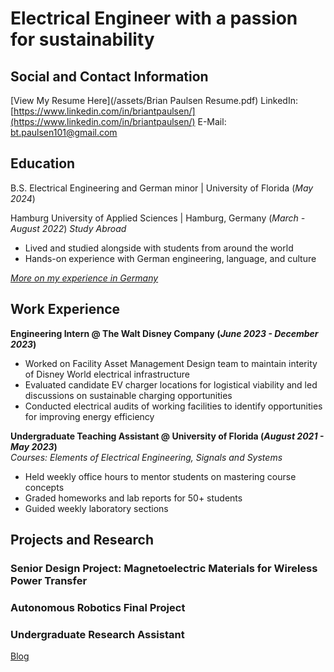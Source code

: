 # Electrical Engineer with a passion for sustainability

## Social and Contact Information
[View My Resume Here](/assets/Brian Paulsen Resume.pdf)
LinkedIn: [https://www.linkedin.com/in/briantpaulsen/](https://www.linkedin.com/in/briantpaulsen/)
E-Mail: [bt.paulsen101@gmail.com](bt.paulsen101@gmail.com)


## Education
B.S. Electrical Engineering and German minor | University of Florida (_May 2024_)

Hamburg University of Applied Sciences | Hamburg, Germany (_March - August 2022_)
_Study Abroad_
- Lived and studied alongside with students from around the world
- Hands-on experience with German engineering, language, and culture

[_More on my experience in Germany_](https://www.instagram.com/p/Ce5am6KNFxK/)

## Work Experience
**Engineering Intern @ The Walt Disney Company (_June 2023 - December 2023_)**
- Worked on Facility Asset Management Design team to maintain interity of Disney World electrical infrastructure
- Evaluated candidate EV charger locations for logistical viability and led discussions on sustainable charging opportunities
- Conducted electrical audits of working facilities to identify opportunities for improving energy efficiency

**Undergraduate Teaching Assistant @ University of Florida (_August 2021 - May 2023_)**   
*Courses: Elements of Electrical Engineering, Signals and Systems*
- Held weekly office hours to mentor students on mastering course concepts
- Graded homeworks and lab reports for 50+ students
- Guided weekly laboratory sections

## Projects and Research
### Senior Design Project: Magnetoelectric Materials for Wireless Power Transfer

### Autonomous Robotics Final Project

### Undergraduate Research Assistant

[Blog](https://brianpaulsen.github.io/portfolio/blog.html)
